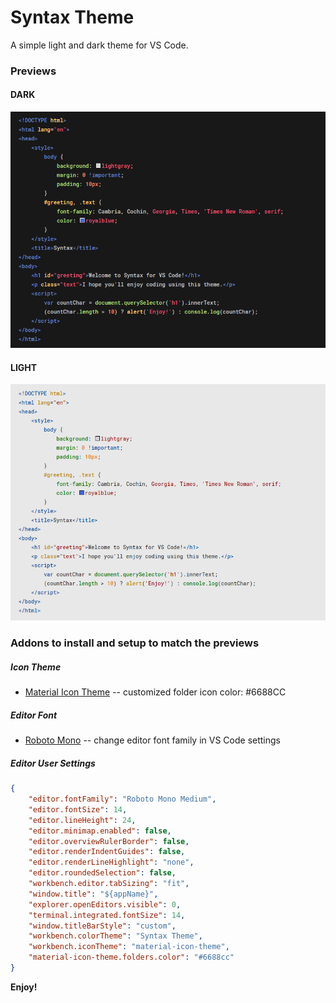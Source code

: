 # Syntax Theme
A simple light and dark theme for VS Code.

### Previews
#### DARK
![Screenshot](https://github.com/XephAlpha/Syntax-Theme/raw/master/./images/dark.PNG)

#### LIGHT
![Screenshot](https://github.com/XephAlpha/Syntax-Theme/raw/master/./images/light.PNG)

### Addons to install and setup to match the previews

##### Icon Theme
- [Material Icon Theme](https://marketplace.visualstudio.com/items?itemName=PKief.material-icon-theme) -- customized folder icon color: #6688CC
##### Editor Font
- [Roboto Mono](https://fonts.google.com/specimen/Roboto+Mono) -- change editor font family in VS Code settings
##### Editor User Settings
```json
{
    "editor.fontFamily": "Roboto Mono Medium",
    "editor.fontSize": 14,
    "editor.lineHeight": 24,
    "editor.minimap.enabled": false,
    "editor.overviewRulerBorder": false,
    "editor.renderIndentGuides": false,
    "editor.renderLineHighlight": "none",
    "editor.roundedSelection": false,
    "workbench.editor.tabSizing": "fit",
    "window.title": "${appName}",
    "explorer.openEditors.visible": 0,
    "terminal.integrated.fontSize": 14,
    "window.titleBarStyle": "custom",
    "workbench.colorTheme": "Syntax Theme",
    "workbench.iconTheme": "material-icon-theme",
    "material-icon-theme.folders.color": "#6688cc"
}
```

**Enjoy!**
